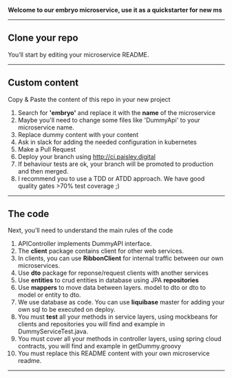 **Welcome to our embryo microservice, use it as a quickstarter for new ms**

---

## Clone your repo

You’ll start by editing your microservice README.

---

## Custom content 

Copy & Paste the content of this repo in your new project

1. Search for **'embryo'** and replace it with the **name** of the microservice
2. Maybe you'll need to change some files like 'DummyApi' to your microservice name.
3. Replace dummy content with your content
4. Ask in slack for adding the needed configuration in kubernetes  
5. Make a Pull Request
6. Deploy your branch using http://ci.paisley.digital
7. If behaviour tests are ok, your branch will be promoted to production and then merged.
8. I recommend you to use a TDD or ATDD approach. We have good quality gates >70% test coverage ;)

---

## The code

Next, you’ll need to understand the main rules of the code

1. APIController implements DummyAPI interface.
2. The **client** package contains client for other web services.
3. In clients, you can use **RibbonClient** for internal traffic between our own microservices.
4. Use **dto** package for reponse/request clients with another services
5. Use **entities** to crud entities in database using JPA **repositories**
6. Use **mappers** to move data between layers. model to dto or dto to model or entity to dto.
7. We use database as code. You can use **liquibase** master for adding your own sql to be executed on deploy.
8. You must **test** all your methods in service layers, using mockbeans for clients and repositories you will find and example in DummyServiceTest.java.
9. You must cover all your methods in controller layers, using spring cloud contracts, you will find and example in getDummy.groovy
10. You must replace this README content with your own microservice readme.

---